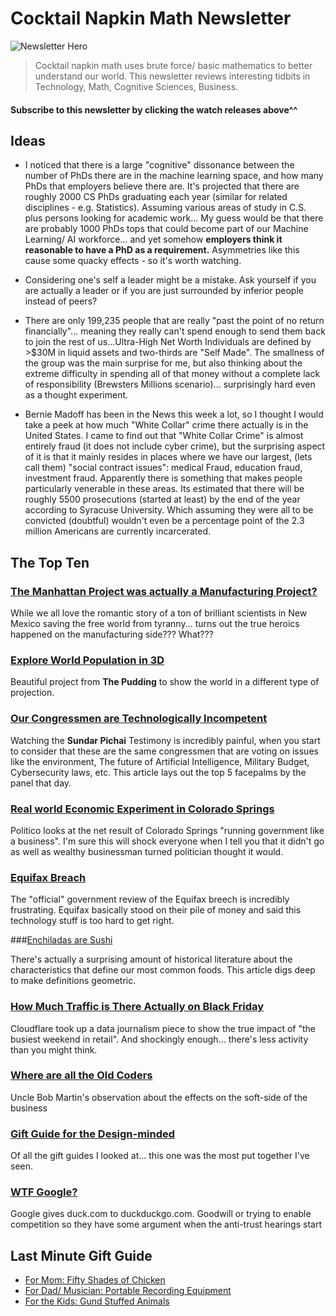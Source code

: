 # Cocktail Napkin Math Newsletter



![Newsletter Hero](/Users/jonpauluritis/Desktop/notes/cocktailNapkinMath/img/hallway.jpg)

> Cocktail napkin math uses brute force/ basic mathematics to better understand our world. This newsletter reviews interesting tidbits in Technology, Math, Cognitive Sciences, Business.

#### Subscribe to this newsletter by clicking the watch releases above^^

## Ideas

* I noticed that there is a large "cognitive" dissonance between the number of  PhDs there are in the machine learning space, and how many PhDs that employers believe there are. It's projected that there are roughly 2000 CS PhDs graduating each year (similar for related disciplines - e.g. Statistics). Assuming various areas of study in C.S. plus persons looking for academic work... My guess would be that there are probably 1000 PhDs tops that could become part of our Machine Learning/ AI workforce... and yet somehow **employers think it reasonable to have a PhD as a requirement.** Asymmetries like this cause some quacky effects - so it's worth watching.

* Considering one's self a leader might be a mistake. Ask yourself if you are actually a leader or if you are just surrounded by inferior people instead of peers?

* There are only 199,235 people that are really "past the point of no return financially"... meaning they really can't spend enough to send them back to join the rest of us...Ultra-High Net Worth Individuals are defined by >$30M in liquid assets and two-thirds are "Self Made". The smallness of the group was the main surprise for me, but also thinking about the extreme difficulty in spending all of that money without a complete lack of responsibility (Brewsters Millions scenario)... surprisingly hard even as a thought experiment. 

* Bernie Madoff has been in the News this week a lot, so I thought I would take a peek at how much "White Collar" crime there actually is in the United States. I came to find out that "White Collar Crime" is almost entirely fraud (it does not include cyber crime), but the surprising aspect of it is that it mainly resides in places where we have our largest, (lets call them) "social contract issues": medical Fraud, education fraud, investment fraud. Apparently there is something that makes people particularly venerable in these areas. Its estimated that there will be roughly 5500 prosecutions (started at least) by the end of the year according to Syracuse University. Which assuming they were all to be convicted (doubtful) wouldn't even be a percentage point of the 2.3 million Americans are currently incarcerated. 


## The Top Ten

### [The Manhattan Project was actually a Manufacturing Project?](http://blog.nuclearsecrecy.com/2013/05/17/the-price-of-the-manhattan-project/)

While we all love the romantic story of a ton of brilliant scientists in New Mexico saving the free world from tyranny... turns out the true heroics happened on the manufacturing side??? What???

### [Explore World Population in 3D](https://pudding.cool/2018/12/3d-cities-story/index.html)

Beautiful project from **The Pudding** to show the world in a different type of projection. 

### [Our Congressmen are Technologically Incompetent](https://www.mediaite.com/online/top-five-most-ridiculous-moments-from-google-ceo-sundar-pichais-congressional-hearing/)

Watching the **Sundar Pichai** Testimony is incredibly painful, when you start to consider that these are the same congressmen that are voting on issues like the environment, The future of Artificial Intelligence, Military Budget, Cybersecurity laws, etc. This article lays out the top 5 facepalms by the panel that day.

### [Real world Economic Experiment in Colorado Springs](https://www.politico.com/magazine/story/2017/06/30/colorado-springs-libertarian-experiment-america-215313)

Politico looks at the net result of Colorado Springs "running government like a business". I'm sure this will shock everyone when I tell you that it didn't go as well as wealthy businessman turned politician thought it would. 

### [Equifax Breach](https://oversight.house.gov/wp-content/uploads/2018/12/Equifax-Report.pdf)

The "official" government review of the Equifax breech is incredibly frustrating. Equifax basically stood on their pile of money and said this technology stuff is too hard to get right. 

###[Enchiladas are Sushi](http://cuberule.com/) 

There's actually a surprising amount of historical literature about the characteristics that define our most common foods. This article digs deep to make definitions geometric. 

### [How Much Traffic is There Actually on Black Friday](https://blog.cloudflare.com/the-truth-about-black-friday-and-cyber-monday/)

Cloudflare took up a data journalism piece to show the true impact of "the busiest weekend in retail". And shockingly enough... there's less activity than you might think. 

### [Where are all the Old Coders](http://blog.cleancoder.com/uncle-bob/2014/06/20/MyLawn)

Uncle Bob Martin's observation about the effects on the soft-side of the business 

### [Gift Guide for the Design-minded](https://design-milk.com/2018-gift-guide-design-milk-tech/?fbclid=IwAR2Zy9jyRK9ofXi-xPI67oeDY6gUdodMjgZaOmRFwG-r5XiIwOWIQvq3AOs)

Of all the gift guides I looked at... this one was the most put together I've seen. 

### [WTF Google?](https://www.namepros.com/blog/confirmed-duck-com-transfers-to-duckduckgo.1113728/)

Google gives duck.com to duckduckgo.com. Goodwill or trying to enable competition so they have some argument when the anti-trust hearings start

## Last Minute Gift Guide

* [For Mom: Fifty Shades of Chicken](https://www.amazon.com/gp/product/0385345224)
* [For Dad/ Musician: Portable Recording Equipment](https://www.amazon.com/gp/product/B00DFU9BRK)
* [For the Kids: Gund Stuffed Animals](https://gund.com/)
